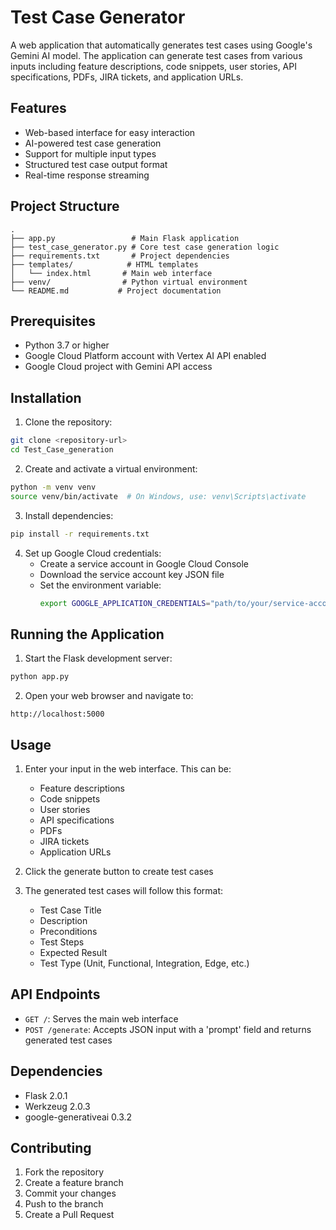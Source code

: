 # Test Case Generator

A web application that automatically generates test cases using Google's Gemini AI model. The application can generate test cases from various inputs including feature descriptions, code snippets, user stories, API specifications, PDFs, JIRA tickets, and application URLs.

## Features

- Web-based interface for easy interaction
- AI-powered test case generation
- Support for multiple input types
- Structured test case output format
- Real-time response streaming

## Project Structure

```
.
├── app.py                 # Main Flask application
├── test_case_generator.py # Core test case generation logic
├── requirements.txt       # Project dependencies
├── templates/            # HTML templates
│   └── index.html       # Main web interface
├── venv/                # Python virtual environment
└── README.md           # Project documentation
```

## Prerequisites

- Python 3.7 or higher
- Google Cloud Platform account with Vertex AI API enabled
- Google Cloud project with Gemini API access

## Installation

1. Clone the repository:
```bash
git clone <repository-url>
cd Test_Case_generation
```

2. Create and activate a virtual environment:
```bash
python -m venv venv
source venv/bin/activate  # On Windows, use: venv\Scripts\activate
```

3. Install dependencies:
```bash
pip install -r requirements.txt
```

4. Set up Google Cloud credentials:
   - Create a service account in Google Cloud Console
   - Download the service account key JSON file
   - Set the environment variable:
     ```bash
     export GOOGLE_APPLICATION_CREDENTIALS="path/to/your/service-account-key.json"
     ```

## Running the Application

1. Start the Flask development server:
```bash
python app.py
```

2. Open your web browser and navigate to:
```
http://localhost:5000
```

## Usage

1. Enter your input in the web interface. This can be:
   - Feature descriptions
   - Code snippets
   - User stories
   - API specifications
   - PDFs
   - JIRA tickets
   - Application URLs

2. Click the generate button to create test cases

3. The generated test cases will follow this format:
   - Test Case Title
   - Description
   - Preconditions
   - Test Steps
   - Expected Result
   - Test Type (Unit, Functional, Integration, Edge, etc.)

## API Endpoints

- `GET /`: Serves the main web interface
- `POST /generate`: Accepts JSON input with a 'prompt' field and returns generated test cases

## Dependencies

- Flask 2.0.1
- Werkzeug 2.0.3
- google-generativeai 0.3.2

## Contributing

1. Fork the repository
2. Create a feature branch
3. Commit your changes
4. Push to the branch
5. Create a Pull Request

